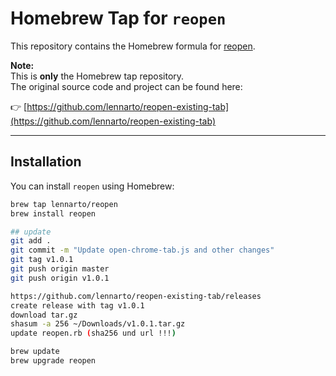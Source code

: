# Homebrew Tap for `reopen`

This repository contains the Homebrew formula for [reopen](https://github.com/lennarto/reopen-existing-tab).

**Note:**  
This is **only** the Homebrew tap repository.  
The original source code and project can be found here:

👉 [https://github.com/lennarto/reopen-existing-tab](https://github.com/lennarto/reopen-existing-tab)

---

## Installation

You can install `reopen` using Homebrew:

```bash
brew tap lennarto/reopen
brew install reopen

## update
git add .
git commit -m "Update open-chrome-tab.js and other changes"
git tag v1.0.1
git push origin master
git push origin v1.0.1

https://github.com/lennarto/reopen-existing-tab/releases
create release with tag v1.0.1
download tar.gz
shasum -a 256 ~/Downloads/v1.0.1.tar.gz
update reopen.rb (sha256 und url !!!)

brew update
brew upgrade reopen